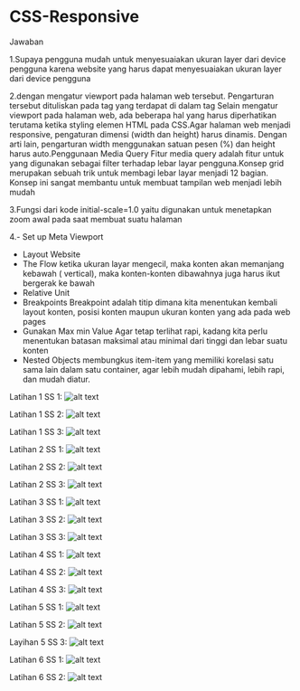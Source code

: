 # CSS-Responsive

Jawaban 

1.Supaya pengguna mudah untuk menyesuaiakan ukuran layer dari device pengguna karena website yang harus dapat menyesuaiakan ukuran layer dari device pengguna

2.dengan mengatur viewport pada halaman web tersebut. Pengarturan tersebut dituliskan pada tag <meta> yang terdapat di dalam tag <head>
  Selain mengatur viewport pada halaman web, ada beberapa hal yang harus diperhatikan terutama ketika styling elemen HTML pada CSS.Agar halaman web menjadi responsive, pengaturan dimensi (width dan height) harus dinamis. Dengan arti lain, pengarturan width menggunakan satuan pesen (%) dan height harus auto.Penggunaan Media Query Fitur media query adalah fitur untuk yang digunakan sebagai filter terhadap lebar layar pengguna.Konsep grid merupakan sebuah trik untuk membagi lebar layar menjadi 12 bagian. Konsep ini sangat membantu untuk membuat tampilan web menjadi lebih mudah

3.Fungsi dari kode initial-scale=1.0 yaitu digunakan untuk menetapkan zoom awal pada saat membuat suatu halaman

4.- Set up Meta Viewport
  - Layout Website
  - The Flow
  ketika ukuran layar mengecil, maka konten akan memanjang kebawah ( vertical), maka konten-konten dibawahnya juga harus ikut bergerak     ke bawah
  - Relative Unit
  - Breakpoints
   Breakpoint adalah titip dimana kita menentukan kembali layout konten, posisi konten maupun ukuran konten yang ada pada web pages
  - Gunakan Max min Value
   Agar tetap terlihat rapi, kadang kita perlu menentukan batasan maksimal atau minimal dari tinggi dan lebar suatu konten
  - Nested Objects
   membungkus item-item yang memiliki korelasi satu sama lain dalam satu container, agar lebih mudah dipahami, lebih rapi, dan mudah        diatur.
  



  
  
  
  
  
  
  
Latihan 1 SS 1:
![alt text](https://github.com/Dhimas46/CSS-Responsive/blob/master/SS%20Latihan%201/1.JPG)

Latihan 1 SS 2:
![alt text](https://github.com/Dhimas46/CSS-Responsive/blob/master/SS%20Latihan%201/2.JPG)

Latihan 1 SS 3:
![alt text](https://github.com/Dhimas46/CSS-Responsive/blob/master/SS%20Latihan%201/3.JPG)

Latihan 2 SS 1:
![alt text](https://github.com/Dhimas46/CSS-Responsive/blob/master/SS%20Latihan%202/1.JPG)

Latihan 2 SS 2:
![alt text](https://github.com/Dhimas46/CSS-Responsive/blob/master/SS%20Latihan%202/2.JPG)

Latihan 2 SS 3:
![alt text](https://github.com/Dhimas46/CSS-Responsive/blob/master/SS%20Latihan%202/3.JPG)

Latihan 3 SS 1:
![alt text](https://github.com/Dhimas46/CSS-Responsive/blob/master/SS%20Latihan%203/1.JPG)

Latihan 3 SS 2:
![alt text](https://github.com/Dhimas46/CSS-Responsive/blob/master/SS%20Latihan%203/2.JPG)

Latihan 3 SS 3:
![alt text](https://github.com/Dhimas46/CSS-Responsive/blob/master/SS%20Latihan%203/3.JPG)

Latihan 4 SS 1:
![alt text](https://github.com/Dhimas46/CSS-Responsive/blob/master/SS%20Latihan%204/1.JPG)

Latihan 4 SS 2:
![alt text](https://github.com/Dhimas46/CSS-Responsive/blob/master/SS%20Latihan%204/2.JPG)

Latihan 4 SS 3:
![alt text](https://github.com/Dhimas46/CSS-Responsive/blob/master/SS%20Latihan%204/3.JPG)

Latihan 5 SS 1:
![alt text](https://github.com/Dhimas46/CSS-Responsive/blob/master/SS%20Latihan%205/1.JPG)

Latihan 5 SS 2:
![alt text](https://github.com/Dhimas46/CSS-Responsive/blob/master/SS%20Latihan%205/2.JPG)

Layihan 5 SS 3:
![alt text](https://github.com/Dhimas46/CSS-Responsive/blob/master/SS%20Latihan%205/3.JPG)

Latihan 6 SS 1:
![alt text](https://github.com/Dhimas46/CSS-Responsive/blob/master/SS%20Latihan%206/1.JPG)

Latihan 6 SS 2:
![alt text](https://github.com/Dhimas46/CSS-Responsive/blob/master/SS%20Latihan%206/3.JPG)
